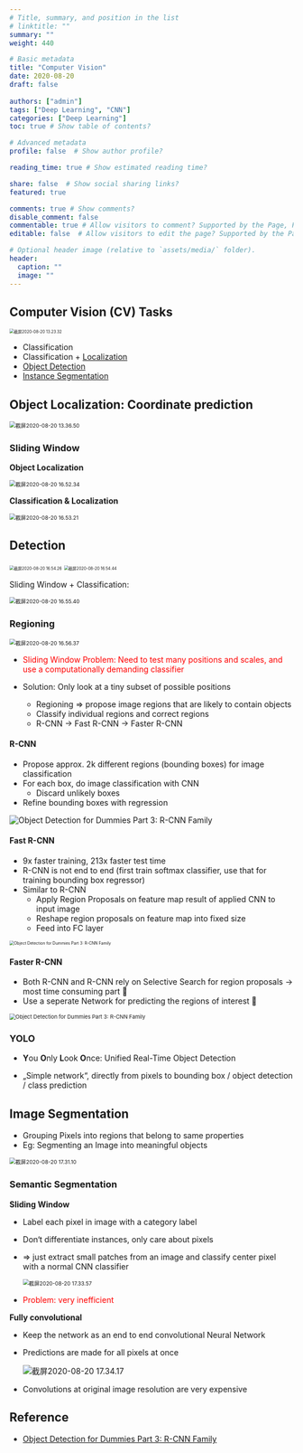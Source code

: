 ```yaml
---
# Title, summary, and position in the list
# linktitle: ""
summary: ""
weight: 440

# Basic metadata
title: "Computer Vision"
date: 2020-08-20
draft: false
 
authors: ["admin"]
tags: ["Deep Learning", "CNN"]
categories: ["Deep Learning"]
toc: true # Show table of contents?

# Advanced metadata
profile: false  # Show author profile?

reading_time: true # Show estimated reading time?

share: false  # Show social sharing links?
featured: true

comments: true # Show comments?
disable_comment: false
commentable: true # Allow visitors to comment? Supported by the Page, Post, and Docs content types.
editable: false  # Allow visitors to edit the page? Supported by the Page, Post, and Docs content types.

# Optional header image (relative to `assets/media/` folder).
header:
  caption: ""
  image: ""
---
```


## Computer Vision (CV) Tasks

<img src="https://raw.githubusercontent.com/EckoTan0804/upic-repo/master/uPic/截屏2020-08-20%2013.23.32.png" alt="截屏2020-08-20 13.23.32" style="zoom: 50%;" />

- Classification
- Classification + [Localization](#object-localization-:-coordinate-prediction)
- [Object Detection](#detection)
- [Instance Segmentation](#instance-segmentation)

## **Object Localization: Coordinate prediction**

<img src="https://raw.githubusercontent.com/EckoTan0804/upic-repo/master/uPic/截屏2020-08-20%2013.36.50.png" alt="截屏2020-08-20 13.36.50" style="zoom:67%;" />

### Sliding Window

**Object Localization**

<img src="https://raw.githubusercontent.com/EckoTan0804/upic-repo/master/uPic/截屏2020-08-20%2016.52.34.png" alt="截屏2020-08-20 16.52.34" style="zoom:67%;" />

**Classification & Localization**

<img src="https://raw.githubusercontent.com/EckoTan0804/upic-repo/master/uPic/截屏2020-08-20%2016.53.21.png" alt="截屏2020-08-20 16.53.21" style="zoom:67%;" />

## Detection

<img src="https://raw.githubusercontent.com/EckoTan0804/upic-repo/master/uPic/截屏2020-08-20%2016.54.26.png" alt="截屏2020-08-20 16.54.26" style="zoom:50%;" />

<img src="https://raw.githubusercontent.com/EckoTan0804/upic-repo/master/uPic/截屏2020-08-20%2016.54.44.png" alt="截屏2020-08-20 16.54.44" style="zoom:50%;" />

Sliding Window + Classification:

<img src="https://raw.githubusercontent.com/EckoTan0804/upic-repo/master/uPic/截屏2020-08-20%2016.55.40.png" alt="截屏2020-08-20 16.55.40" style="zoom:67%;" />

### Regioning

<img src="https://raw.githubusercontent.com/EckoTan0804/upic-repo/master/uPic/截屏2020-08-20%2016.56.37.png" alt="截屏2020-08-20 16.56.37" style="zoom:67%;" />

- <span style="color:Red">Sliding Window Problem: Need to test many positions and scales, and use a computationally demanding classifier</span>

- Solution: Only look at a tiny subset of possible positions
  - Regioning => propose image regions that are likely to contain objects 
  - Classify individual regions and correct regions
  - R-CNN -> Fast R-CNN -> Faster R-CNN

#### R-CNN

- Propose approx. 2k different regions (bounding boxes) for image classification
- For each box, do image classification with CNN 
  - Discard unlikely boxes
-  Refine bounding boxes with regression

![Object Detection for Dummies Part 3: R-CNN Family](https://raw.githubusercontent.com/EckoTan0804/upic-repo/master/uPic/RCNN.png)

#### Fast R-CNN

- 9x faster training, 213x faster test time
- R-CNN is not end to end (first train softmax classifier, use that for training bounding box regressor)
- Similar to R-CNN
  - Apply Region Proposals on feature map result of applied CNN to input image
  - Reshape region proposals on feature map into fixed size 
  - Feed into FC layer

<img src="https://raw.githubusercontent.com/EckoTan0804/upic-repo/master/uPic/fast-RCNN.png" alt="Object Detection for Dummies Part 3: R-CNN Family" style="zoom: 50%;" />

#### Faster R-CNN

- Both R-CNN and R-CNN rely on Selective Search for region proposals -> most time consuming part 🤪
- Use a seperate Network for predicting the regions of interest :muscle:

<img src="https://raw.githubusercontent.com/EckoTan0804/upic-repo/master/uPic/faster-RCNN.png" alt="Object Detection for Dummies Part 3: R-CNN Family" style="zoom: 67%;" />

### YOLO

- **Y**ou **O**nly **L**ook **O**nce: Unified Real-Time Object Detection

- „Simple network“, directly from pixels to bounding box / object detection / class prediction

  

## Image Segmentation

- Grouping Pixels into regions that belong to same properties
- Eg: Segmenting an Image into meaningful objects

<img src="https://raw.githubusercontent.com/EckoTan0804/upic-repo/master/uPic/截屏2020-08-20%2017.31.10.png" alt="截屏2020-08-20 17.31.10" style="zoom:67%;" />

### Semantic Segmentation

**Sliding Window**

- Label each pixel in image with a category label

- Don‘t differentiate instances, only care about pixels

- => just extract small patches from an image and classify center pixel with a normal CNN classifier

  <img src="https://raw.githubusercontent.com/EckoTan0804/upic-repo/master/uPic/截屏2020-08-20%2017.33.57.png" alt="截屏2020-08-20 17.33.57" style="zoom:67%;" />

- <span style="color:Red">Problem: very inefficient</span>

**Fully convolutional**

- Keep the network as an end to end convolutional Neural Network

- Predictions are made for all pixels at once

  ![截屏2020-08-20 17.34.17](https://raw.githubusercontent.com/EckoTan0804/upic-repo/master/uPic/截屏2020-08-20%2017.34.17.png)

- Convolutions at original image resolution are very expensive

## Reference

- [Object Detection for Dummies Part 3: R-CNN Family](https://lilianweng.github.io/lil-log/2017/12/31/object-recognition-for-dummies-part-3.html)










